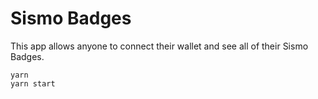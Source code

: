 # Sismo Badges
This app allows anyone to connect their wallet and see all of their Sismo Badges.

```
yarn 
yarn start
```
